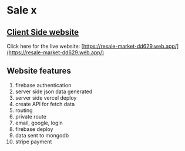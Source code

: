 # Sale x

## [Client Side website](https://resale-market-dd629.web.app/)

Click here for the live website: [https://resale-market-dd629.web.app/](https://resale-market-dd629.web.app/)

## Website features

1. firebase authentication
2. server side json data generated
3. server side vercel deploy
4. create API for fetch data
5. routing
6. private route
7. email, google, login
8. firebase deploy
9. data sent to mongodb
10. stripe payment
